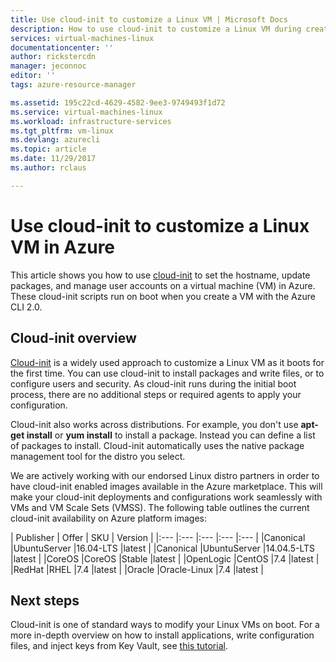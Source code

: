 ```yaml
---
title: Use cloud-init to customize a Linux VM | Microsoft Docs
description: How to use cloud-init to customize a Linux VM during creation
services: virtual-machines-linux
documentationcenter: ''
author: rickstercdn
manager: jeconnoc
editor: ''
tags: azure-resource-manager

ms.assetid: 195c22cd-4629-4582-9ee3-9749493f1d72
ms.service: virtual-machines-linux
ms.workload: infrastructure-services
ms.tgt_pltfrm: vm-linux
ms.devlang: azurecli
ms.topic: article
ms.date: 11/29/2017
ms.author: rclaus

---
```

# Use cloud-init to customize a Linux VM in Azure
This article shows you how to use [cloud-init](https://cloudinit.readthedocs.io) to set the hostname, update packages, and manage user accounts on a virtual machine (VM) in Azure. These cloud-init scripts run on boot when you create a VM with the Azure CLI 2.0. 

## Cloud-init overview
[Cloud-init](https://cloudinit.readthedocs.io) is a widely used approach to customize a Linux VM as it boots for the first time. You can use cloud-init to install packages and write files, or to configure users and security. As cloud-init runs during the initial boot process, there are no additional steps or required agents to apply your configuration.

Cloud-init also works across distributions. For example, you don't use **apt-get install** or **yum install** to install a package. Instead you can define a list of packages to install. Cloud-init automatically uses the native package management tool for the distro you select.

 We are actively working with our endorsed Linux distro partners in order to have cloud-init enabled images available in the Azure marketplace. This will make your cloud-init deployments and configurations work seamlessly with VMs and VM Scale Sets (VMSS). The following table outlines the current cloud-init availability on Azure platform images:

| Publisher | Offer | SKU | Version |
|:--- |:--- |:--- |:--- |:--- |
|Canonical |UbuntuServer |16.04-LTS |latest |
|Canonical |UbuntuServer |14.04.5-LTS |latest |
|CoreOS |CoreOS |Stable |latest |
|OpenLogic |CentOS |7.4 |latest |
|RedHat |RHEL |7.4 |latest |
|Oracle |Oracle-Linux |7.4 |latest |

## Next steps
Cloud-init is one of standard ways to modify your Linux VMs on boot. For a more in-depth overview on how to install applications, write configuration files, and inject keys from Key Vault, see [this tutorial](tutorial-automate-vm-deployment.md). 


